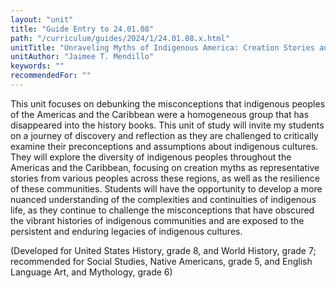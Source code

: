 ```yaml
---
layout: "unit"
title: "Guide Entry to 24.01.08"
path: "/curriculum/guides/2024/1/24.01.08.x.html"
unitTitle: "Unraveling Myths of Indigenous America: Creation Stories and Cultural Resilience"
unitAuthor: "Jaimee T. Mendillo"
keywords: ""
recommendedFor: ""
---
```

<main>
        <p>This unit focuses on debunking the misconceptions that indigenous peoples of the Americas and the Caribbean were a homogeneous group that has disappeared into the history books. This unit of study will invite my students on a journey of discovery and reflection as they are challenged to critically examine their preconceptions and assumptions about indigenous cultures. They will explore the diversity of indigenous peoples throughout the Americas and the Caribbean, focusing on creation myths as representative stories from various peoples across these regions, as well as the resilience of these communities. Students will have the opportunity to develop a more nuanced understanding of the complexities and continuities of indigenous life, as they continue to challenge the misconceptions that have obscured the vibrant histories of indigenous communities and are exposed to the persistent and enduring legacies of indigenous cultures.</p>
        <p>(Developed for United States History, grade 8, and World History, grade 7; recommended for Social Studies, Native Americans, grade 5, and English Language Art, and Mythology, grade 6)</p>
</main>
